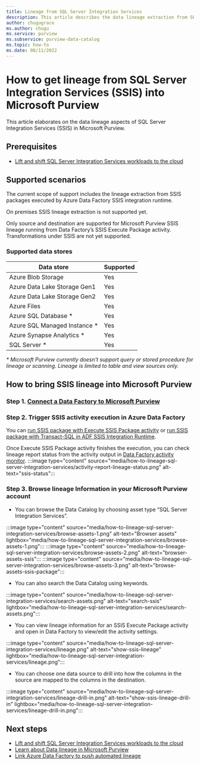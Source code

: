 ```yaml
---
title: Lineage from SQL Server Integration Services
description: This article describes the data lineage extraction from SQL Server Integration Services.
author: chugugrace
ms.author: chugu
ms.service: purview
ms.subservice: purview-data-catalog
ms.topic: how-to
ms.date: 08/11/2022
---
```

# How to get lineage from SQL Server Integration Services (SSIS) into Microsoft Purview

This article elaborates on the data lineage aspects of SQL Server Integration Services (SSIS) in Microsoft Purview.

## Prerequisites

- [Lift and shift SQL Server Integration Services workloads to the cloud](/sql/integration-services/lift-shift/ssis-azure-lift-shift-ssis-packages-overview)

## Supported scenarios

The current scope of support includes the lineage extraction from SSIS packages executed by Azure Data Factory SSIS integration runtime.

On premises SSIS lineage extraction is not supported yet.

Only source and destination are supported for Microsoft Purview SSIS lineage running from Data Factory’s SSIS Execute Package activity. Transformations under SSIS are not yet supported.

### Supported data stores

| Data store | Supported |
| ------------------- | ------------------- |
| Azure Blob Storage | Yes |
| Azure Data Lake Storage Gen1 | Yes |
| Azure Data Lake Storage Gen2 | Yes |
| Azure Files | Yes |
| Azure SQL Database \* | Yes |
| Azure SQL Managed Instance \*| Yes |
| Azure Synapse Analytics \* | Yes |
| SQL Server \* | Yes |

*\* Microsoft Purview currently doesn't support query or stored procedure for lineage or scanning. Lineage is limited to table and view sources only.*


## How to bring SSIS lineage into Microsoft Purview

### Step 1. [Connect a Data Factory to Microsoft Purview](how-to-link-azure-data-factory.md)

### Step 2. Trigger SSIS activity execution in Azure Data Factory

You can [run SSIS package with Execute SSIS Package activity](../data-factory/how-to-invoke-ssis-package-ssis-activity.md) or [run SSIS package with Transact-SQL in ADF SSIS Integration Runtime](../data-factory/how-to-invoke-ssis-package-stored-procedure-activity.md).  

Once Execute SSIS Package activity finishes the execution, you can check lineage report status from the activity output in [Data Factory activity monitor](../data-factory/monitor-visually.md#monitor-activity-runs).
:::image type="content" source="media/how-to-lineage-sql-server-integration-services/activity-report-lineage-status.png" alt-text="ssis-status":::

### Step 3. Browse lineage Information in your Microsoft Purview account

- You can browse the Data Catalog by choosing asset type “SQL Server Integration Services”.

:::image type="content" source="media/how-to-lineage-sql-server-integration-services/browse-assets-1.png" alt-text="Browser assets" lightbox="media/how-to-lineage-sql-server-integration-services/browse-assets-1.png":::
:::image type="content" source="media/how-to-lineage-sql-server-integration-services/browse-assets-2.png" alt-text="browser-assets-ssis":::
:::image type="content" source="media/how-to-lineage-sql-server-integration-services/browse-assets-3.png" alt-text="browse-assets-ssis-package":::

- You can also search the Data Catalog using keywords.

:::image type="content" source="media/how-to-lineage-sql-server-integration-services/search-assets.png" alt-text="search-ssis" lightbox="media/how-to-lineage-sql-server-integration-services/search-assets.png":::

- You can view lineage information for an SSIS Execute Package activity and open in Data Factory to view/edit the activity settings.

:::image type="content" source="media/how-to-lineage-sql-server-integration-services/lineage.png" alt-text="show-ssis-lineage" lightbox="media/how-to-lineage-sql-server-integration-services/lineage.png":::

- You can choose one data source to drill into how the columns in the source are mapped to the columns in the destination.

:::image type="content" source="media/how-to-lineage-sql-server-integration-services/lineage-drill-in.png" alt-text="show-ssis-lineage-drill-in" lightbox="media/how-to-lineage-sql-server-integration-services/lineage-drill-in.png":::

## Next steps

- [Lift and shift SQL Server Integration Services workloads to the cloud](/sql/integration-services/lift-shift/ssis-azure-lift-shift-ssis-packages-overview)
- [Learn about Data lineage in Microsoft Purview](catalog-lineage-user-guide.md)
- [Link Azure Data Factory to push automated lineage](how-to-link-azure-data-factory.md)
